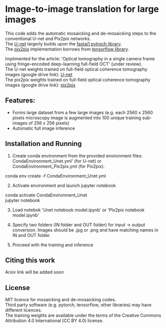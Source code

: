 # Image-to-image translation for large images

This code adds the automatic mosaicking and de-mosaicking steps to the conventional U-net and Pix2pix networks.  
The [U-net](https://arxiv.org/abs/1505.04597) largerly builds upon the [fastai1 pytroch library](https://fastai1.fast.ai/vision.data.html).  
The [pix2pix](https://arxiv.org/abs/1611.07004) implementation borrows from [tensorflow library](https://www.tensorflow.org/tutorials/generative/pix2pix).  
  
Implimented for the article: 'Optical tomography in a single camera frame using fringe-encoded deep-learning full-field OCT' (under review).  
The U-net weights trained on full-field optical coherence tomography images (google drive link): [U-net](https://drive.google.com/drive/folders/1KjkT6XgEwGce16uyky5umfMB9ajSaoTt?usp=drive_link)  
The pix2pix weights trained on full-field optical coherence tomography images (google drive link): [pix2pix](https://drive.google.com/drive/folders/1LdHZj7OzdrGsDW-ciQ3G15gXaQiPKrHd?usp=drive_link)  

## Features:  
- Forms large dataset from a few large images (e.g. each 2560 x 2560 pixels microscopy image is augmented into 100 unique training sub-images of 256 x 256 pixels)  
- Automatic full image inference  

## Installation and Running
1. Create conda environment from the provided environment files: CondaEnvironment_Unet.yml' (for U-net) or CondaEnvironment_Pix2pix.yml (for Pix2pix).

  conda env create -f CondaEnvironment_Unet.yml

2. Activate environment and launch jupyter notebook

  conda activate CondaEnvironment_Unet  
  jupyter notebook
  
3. Load notebok 'Unet notebook model.ipynb' or 'Pix2pix notebook model.ipynb'
  
4. Specify two folders (IN folder and OUT folder) for input -> output conversion. Images should be .jpg or .png and have matching names in IN and OUT folder.

5. Proceed with the training and inference

## Citing this work

Arxiv link will be added soon

## License

MIT licence for mosaicking and de-mosaicking codes.  
Third party software (e.g. pytorch, tensorflow, other libraries) may have different licences.  
The training weights are available under the terms of the Creative Commons Attribution 4.0 International (CC BY 4.0) license.
